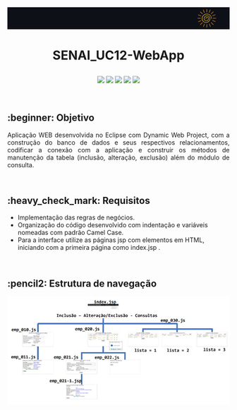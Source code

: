 
<div align="center"><img src="https://github.com/lipollis/Imagens-Git/blob/main/banner_assinatura.svg" /></div>

<h1 align="center"> SENAI_UC12-WebApp </h1>
<h2 align="center">  </h2>

<div align="center">
  <img src="https://img.shields.io/badge/Eclipse-2C2255?style=for-the-badge&logo=eclipse&logoColor=white"/>
  <img src="https://img.shields.io/badge/Java-ED8B00?style=for-the-badge&logo=java&logoColor=white" />
  <img src="https://img.shields.io/badge/HTML5-E34F26?style=for-the-badge&logo=html5&logoColor=white" />
  <img src="https://img.shields.io/badge/CSS3-1572B6?style=for-the-badge&logo=css3&logoColor=white" />
  <img src="https://img.shields.io/badge/Bootstrap-563D7C?style=for-the-badge&logo=bootstrap&logoColor=white" />
  
  <br>
  <br>
</div>

<br>
<h2>:beginner: Objetivo</h2>

<div align="left">
  <p align="justify">
  Aplicação WEB desenvolvida no Eclipse com Dynamic Web Project, com a construção do banco de dados e seus respectivos relacionamentos, codificar a conexão com a aplicação e construir os métodos de manutenção da tabela (inclusão, alteração, exclusão) além do módulo de consulta.
  
  </p>
</div>

<br>
<h2>:heavy_check_mark: Requisitos </h2>

<div align="left">
      <ul>
        <li> Implementação das regras de negócios.</li>
        <li> Organização do código desenvolvido com indentação e variáveis nomeadas com padrão Camel Case.</li>
        <li> Para a interface utilize as páginas jsp com elementos em HTML, iniciando com a primeira página como index.jsp . </li>
      </ul>
</div>

<br>
<h2>:pencil2: Estrutura de navegação </h2>

<img src="https://github.com/lipollis/SENAI_UC12-WebApp/blob/main/Mapa%20de%20navega%C3%A7%C3%A3o.jpg" />
